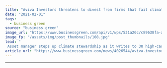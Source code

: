 ```yaml
---
title: "Aviva Investors threatens to divest from firms that fail climate tests"
date: "2021-02-01"
tags: 
  - business green
source: "business green"
image_url: "https://www.businessgreen.com/api/v1/wps/531a20c/c89638fa-a29f-43a4-be43-a4ca8995cc70/3/aviva-sign-185x114.jpg"
image_fp: "/assets/img/post_thumbnails/108.jpg"
lead: "
 Asset manager steps up climate stewardship as it writes to 30 high-carbon companies in its portfolio to urge them to take action ..."
article_url: "https://www.businessgreen.com/news/4026544/aviva-investors-threatens-divest-firms-fail-climate-tests"
---
```


---
